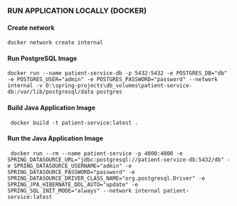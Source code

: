 ### RUN APPLICATION LOCALLY (DOCKER)
#### Create network
```shell
docker network create internal
```

#### Run PostgreSQL Image
```shell
docker run --name patient-service-db -p 5432:5432 -e POSTGRES_DB="db" -e POSTGRES_USER="admin" -e POSTGRES_PASSWORD="password" --network internal -v D:\spring-projects\db_volumes\patient-service-db:/var/lib/postgresql/data postgres
```

#### Build Java Application Image
```shell
 docker build -t patient-service:latest . 
```

#### Run the Java Application Image
```shell
 docker run --rm --name patient-service -p 4000:4000 -e SPRING_DATASOURCE_URL="jdbc:postgresql://patient-service-db:5432/db" -e SPRING_DATASOURCE_USERNAME="admin" -e SPRING_DATASOURCE_PASSWORD="password" -e SPRING_DATASOURCE_DRIVER_CLASS_NAME="org.postgresql.Driver" -e SPRING_JPA_HIBERNATE_DDL_AUTO="update" -e SPRING_SQL_INIT_MODE="always" --network internal patient-service:latest
```